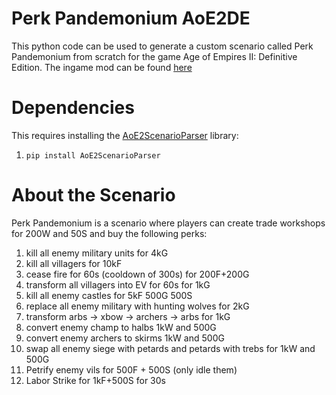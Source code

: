 # Perk Pandemonium AoE2DE
This python code can be used to generate a custom scenario called Perk Pandemonium from scratch for the game Age of Empires II: Definitive Edition.
The ingame mod can be found [here](https://www.ageofempires.com/mods/details/19751/)

# Dependencies
This requires installing the [AoE2ScenarioParser](https://github.com/KSneijders/AoE2ScenarioParser) library:

1. `pip install AoE2ScenarioParser`

# About the Scenario

Perk Pandemonium is a scenario where players can create trade workshops for 200W and 50S and buy the following perks:

1. kill all enemy military units for 4kG
2. kill all villagers for 10kF
3. cease fire for 60s (cooldown of 300s) for 200F+200G
4. transform all villagers into EV for 60s for 1kG
5. kill all enemy castles for 5kF 500G 500S
6. replace all enemy military with hunting wolves for 2kG
7. transform arbs -> xbow -> archers -> arbs for 1kG
8. convert enemy champ to halbs 1kW and 500G
9. convert enemy archers to skirms 1kW and 500G
10. swap all enemy siege with petards and petards with trebs for 1kW and 500G
11. Petrify enemy vils for 500F + 500S (only idle them)
12. Labor Strike for 1kF+500S for 30s

